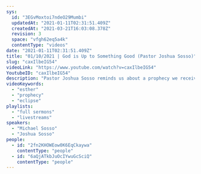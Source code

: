 ```yaml
---
sys:
  id: "3EGvMoxtoi7ndeO29Mumbi"
  updatedAt: "2021-01-11T02:31:51.409Z"
  createdAt: "2021-03-21T16:03:08.378Z"
  revision: 3
  space: "vfgh62eq5a4k"
  contentType: "videos"
date: "2021-01-11T02:31:51.409Z"
title: "01/10/2021 | God is Up to Something Good (Pastor Joshua Sosso)"
slug: "caxIlbeIG54"
videoLink: "https://www.youtube.com/watch?v=caxIlbeIG54"
YoutubeID: "caxIlbeIG54"
description: "Pastor Joshua Sosso reminds us about a prophecy we received before the first inauguration of President Trump. When the solar eclipse was seen across America, Pastor Cris prophesied that America would go through a period of intense darkness, but it would only last for a short period. We must focus on God's promises because the evil cannot sleep unless they have devised evil plans. We see this in the Book of Esther when Haman's plots against Mordecai and the Jews are reversed so God's people remained unscathed. We know why God sits in the Heavens and laughs! This sermon was delivered by Pastor Joshua Sosso at Freedom Fellowship Church International on January 10, 2021."
videoKeywords:
  - "esther"
  - "prophecy"
  - "eclipse"
playlists:
  - "full sermons"
  - "livestreams"
speakers:
  - "Michael Sosso"
  - "Joshua Sosso"
people:
  - id: "2fn2KHOWEow0K6EqCkaywa"
    contentType: "people"
  - id: "6aQjATkbJuOcIYwuGcSciQ"
    contentType: "people"
---
```

